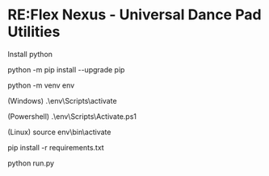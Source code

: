 # RE:Flex Nexus - Universal Dance Pad Utilities

Install python

python -m pip install --upgrade pip

python -m venv env

(Windows) .\env\Scripts\activate

(Powershell) .\env\Scripts\Activate.ps1

(Linux) source env\bin\activate

pip install -r requirements.txt

python run.py
